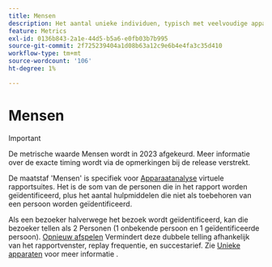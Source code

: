 ```yaml
---
title: Mensen
description: Het aantal unieke individuen, typisch met veelvoudige apparaten.
feature: Metrics
exl-id: 0136b843-2a1e-44d5-b5a6-e0fb03b7b995
source-git-commit: 2f725239404a1d08b63a12c9e6b4e4fa3c35d410
workflow-type: tm+mt
source-wordcount: '106'
ht-degree: 1%

---
```


# Mensen

>[!IMPORTANT]
>
>De metrische waarde Mensen wordt in 2023 afgekeurd. Meer informatie over de exacte timing wordt via de opmerkingen bij de release verstrekt.

De maatstaf &#39;Mensen&#39; is specifiek voor [Apparaatanalyse](../cda/overview.md) virtuele rapportsuites. Het is de som van de personen die in het rapport worden geïdentificeerd, plus het aantal hulpmiddelen die niet als toebehoren van een persoon worden geïdentificeerd.

Als een bezoeker halverwege het bezoek wordt geïdentificeerd, kan die bezoeker tellen als 2 Personen (1 onbekende persoon en 1 geïdentificeerde persoon). [Opnieuw afspelen](/help/components/cda/replay.md) Vermindert deze dubbele telling afhankelijk van het rapportvenster, replay frequentie, en succestarief. Zie [Unieke apparaten](unique-devices.md) voor meer informatie .
